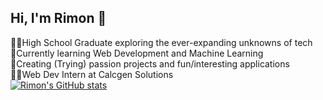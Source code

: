 ## Hi, I'm Rimon 👋

<!--
**rimonkayastha/rimonkayastha** is a ✨ _special_ ✨ repository because its `README.md` (this file) appears on your GitHub profile.

Here are some ideas to get you started:

- 🔭 I’m currently working on ...
- 🌱 I’m currently learning ...
- 👯 I’m looking to collaborate on ...
- 🤔 I’m looking for help with ...
- 💬 Ask me about ...
- 📫 How to reach me: ...
- 😄 Pronouns: ...
- ⚡ Fun fact: ...
-->
👨‍🎓High School Graduate exploring the ever-expanding unknowns of tech</br>
💭Currently learning Web Development and Machine Learning</br>
🎨Creating (Trying) passion projects and fun/interesting applications</br>
🧑‍💻Web Dev Intern at Calcgen Solutions</br>
[![Rimon's GitHub stats](https://github-readme-stats.vercel.app/api?username=rimonkayastha&theme=merko&show_icons=true)](https://github.com/rimonkayastha/github-readme-stats)
